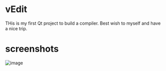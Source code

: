 # vEdit
THis is my first Qt project to build a compiler.
Best wish to myself and have a nice trip.

# screenshots

![image](https://github.com/vsimple/vEdit/master/screenshots/vEdit.png)
